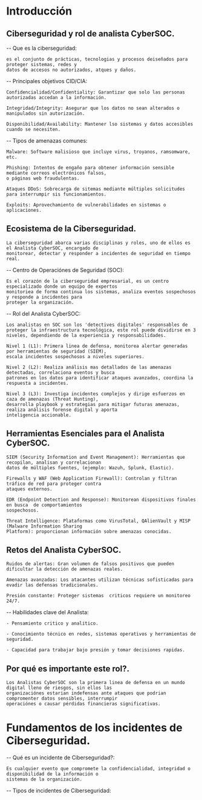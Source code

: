 # Introducción


## Ciberseguridad y rol de analista CyberSOC.


-- Que es la ciberseguridad:

    es el conjunto de prácticas, tecnologias y procesos deiseñados para proteger sistemas, redes y 
    datos de accesos no autorizados, atques y daños.



-- Principales objetivos CID/CIA:

    Confidencialidad/Confidentiality: Garantizar que solo las personas autorizadas accedan a la información.

    Integridad/Integrity: Asegurar que los datos no sean alterados o manipulados sin autorización.

    Disponibilidad/Availability: Mantener lso sistemas y datos accesibles cuando se necesiten.


-- Tipos de amenazas comunes:

    Malware: Software malisioso que incluye virus, troyanos, ramsomware, etc.

    Phishing: Intentos de engaño para obtener información sensible mediante correos electrónicos falsos, 
    o páginas web fraudulentas.

    Ataques DDoS: Sobrecarga de sitemas mediante múltiples solicitudes para interrumpir sis funcionamientos.

    Exploits: Aprovechamiento de vulnerabilidades en sistemas o aplicaciones.





## Ecosistema de la Ciberseguridad.


    La ciberseguridad abarca varias disciplinas y roles, uno de ellos es el Analista CyberSOC, encargado de 
    monitorear, detectar y responder a incidentes de seguridad en tiempo real.


-- Centro de Operaciónes de Seguridad (SOC):

    Es el corazón de la ciberseguridad empresarial, es un centro especializado donde un equipo de expertos 
    monitoriea de forma continua los sistemas, analiza eventos sospechosos y responde a incidentes para 
    proteger la organización.



-- Rol del Analista CyberSOC:

    Los analistas en SOC son los 'detectives digitales' responsables de proteger la infraestructura tecnológica, este rol puede dividirse en 3 niveles, dependiendo de la experiencia y responsabilidades.

    Nivel 1 (L1): Primera linea de defensa, monitorea alertar generadas por herramientas de seguridad (SIEM), 
    escala incidentes sospechosos a niveles superiores.

    Nivel 2 (L2): Realiza análisis mas detallados de las amenazas detectadas, correlaciona eventos y busca 
    patrones en los datos para identificar ataques avanzados, coordina la respuesta a incidentes.

    Nivel 3 (L3): Investiga incidentes complejos y dirige esfuerzos en caza de amenazas (Threat Hunting), 
    desarrolla playbook y estrategias para mitigar futuras amenazas, realiza análisis forense digital y aporta 
    inteligencia accionable.



## Herramientas Esenciales para el Analista CyberSOC.

    SIEM (Security Information and Event Management): Herramientas que recopilan, analisan y correlacionan 
    datos de múltiples fuentes, (ejemplo: Wazuh, Splunk, Elastic).

    Firewalls y WAF (Web Application Firewall): Controlan y filtran tráfico de red para proteger contra 
    ataques externos.

    EDR (Endpoint Detection and Response): Monitorean dispositivos finales en busca  de comportamientos 
    sospechosos.

    Threat Intelligence: Plataformas como VirusTotal, QAlienVault y MISP (Malware Information Sharing 
    Platform): proporcionan información sobre amenazas conocidas.



## Retos del Analista CyberSOC.

    Ruidos de alertas: Gran volumen de falsos positivos que pueden dificultar la detección de amenazas reales.

    Amenazas avanzadas: Los atacantes utilizan técnicas sofisticadas para evadir las defensas tradicionales.

    Presión constante: Proteger sistemas  criticos requiere un monitoreo 24/7.


-- Habilidades clave del Analista:

    - Pensamiento critico y analitico.

    - Conocimiento técnico en redes, sistemas operativos y herramientas de seguridad.

    - Capacidad para trabajar bajo presión y tomar decisiones rapidas.



## Por qué es importante este rol?.

    Los Analistas CyberSOC son la primera linea de defensa en un mundo digital lleno de riesgos, sin ellos las 
    organizaciónes estarian indefensas ante ataques que podrian compromenter datos sensibles, interrumpir 
    operaciónes o causar pérdidas financieras significativas.



# Fundamentos de los incidentes de Ciberseguridad.


-- Qué es un incidente de Ciberseguridad?:

    Es cualquier evento que compromete la confidencialidad, integridad o disponibilidad de la información o 
    sistemas de la organización.


-- Tipos de incidentes de Ciberseguridad: